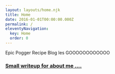 ```yaml
---
layout: layouts/home.njk
title: Home
date: 2016-01-01T00:00:00.000Z
permalink: /
eleventyNavigation:
  key: Home
  order: 0
---
```

E﻿pic Pogger Recipe Blog les GOOOOOOOOOOOO



### **[Small writeup for about me ....](https://yashnas-cooking-blog.netlify.app/about/)**